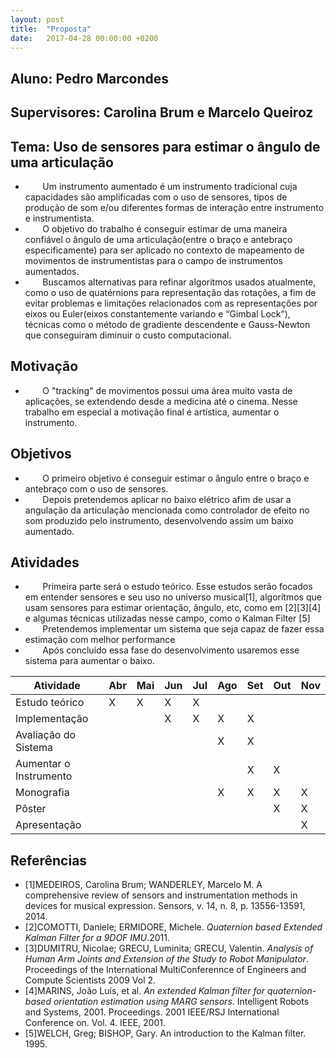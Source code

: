 ```yaml
---
layout: post
title:  "Proposta"
date:   2017-04-28 00:00:00 +0200
---
```


## Aluno: Pedro Marcondes
## Supervisores: Carolina Brum e Marcelo Queiroz
## Tema: Uso de sensores para estimar o ângulo de uma articulação
 * &nbsp;&nbsp;&nbsp;&nbsp;&nbsp;&nbsp; Um instrumento aumentado é um instrumento tradicional cuja capacidades são amplificadas com o uso de sensores, tipos de produção de som e/ou diferentes formas de interação entre instrumento e instrumentista.
 * &nbsp;&nbsp;&nbsp;&nbsp;&nbsp;&nbsp; O objetivo do trabalho é conseguir estimar de uma maneira confiável o ângulo de uma articulação(entre o braço e antebraço especificamente)  para ser aplicado no contexto de mapeamento de movimentos de instrumentistas para o campo de instrumentos aumentados.
 * &nbsp;&nbsp;&nbsp;&nbsp;&nbsp;&nbsp; Buscamos alternativas para refinar algoritmos usados atualmente, como o uso de quatérnions para representação das rotações, a fim de evitar problemas e limitações relacionados com as representações por eixos ou Euler(eixos constantemente variando e “Gimbal Lock”), técnicas como o método de gradiente descendente e Gauss-Newton que conseguiram diminuir o custo computacional.

## Motivação
 * &nbsp;&nbsp;&nbsp;&nbsp;&nbsp;&nbsp; O "tracking" de movimentos possui uma área muito vasta de aplicações, se extendendo desde a medicina até o cinema. Nesse trabalho em especial a motivação final é artística, aumentar o instrumento.

## Objetivos
 * &nbsp;&nbsp;&nbsp;&nbsp;&nbsp;&nbsp; O primeiro objetivo é conseguir estimar o ângulo entre o braço e antebraço com o uso de sensores.
 * &nbsp;&nbsp;&nbsp;&nbsp;&nbsp;&nbsp; Depois pretendemos aplicar no baixo elétrico afim de usar a angulação da articulação mencionada como controlador de efeito no som produzido pelo instrumento, desenvolvendo assim um baixo aumentado.

## Atividades
 * &nbsp;&nbsp;&nbsp;&nbsp;&nbsp;&nbsp; Primeira parte será o estudo teórico. Esse estudos serão focados em entender sensores e seu uso no universo musical[1], algorítmos que usam sensores para estimar orientação, ângulo, etc, como em [2][3][4] e algumas técnicas utilizadas nesse campo, como o Kalman Filter [5]
 * &nbsp;&nbsp;&nbsp;&nbsp;&nbsp;&nbsp; Pretendemos implementar um sistema que seja capaz de fazer essa estimação com melhor performance
 * &nbsp;&nbsp;&nbsp;&nbsp;&nbsp;&nbsp; Após concluído essa fase do desenvolvimento usaremos esse sistema para aumentar o baixo.

| Atividade              	| Abr 	| Mai 	| Jun 	| Jul 	| Ago 	| Set 	| Out 	| Nov 	|
|---------------------------|-------|-------|-------|-------|-------|-------|-------|-------|
| Estudo teórico         	|  X  	|  X  	|  X  	|  X  	|     	|     	|     	|     	|
| Implementação          	|     	|     	|  X  	|  X  	|  X  	|  X  	|     	|     	|
| Avaliação do Sistema   	|     	|     	|     	|     	|  X  	|  X  	|     	|     	|
| Aumentar o Instrumento 	|     	|     	|     	|     	|     	|  X  	|  X  	|     	|
| Monografia             	|     	|     	|     	|     	|  X  	|  X  	|  X  	|  X  	|
| Pôster                 	|     	|     	|     	|     	|     	|     	|  X  	|  X  	|
| Apresentação           	|     	|     	|     	|     	|     	|     	|     	|  X  	|

## Referências
* [1]MEDEIROS, Carolina Brum; WANDERLEY, Marcelo M. A comprehensive review of sensors and instrumentation methods in devices for musical expression. Sensors, v. 14, n. 8, p. 13556-13591, 2014.
* [2]COMOTTI, Daniele; ERMIDORE, Michele. _Quaternion based Extended Kalman Filter for a 9DOF IMU_.2011.
* [3]DUMITRU, Nicolae; GRECU, Luminita; GRECU, Valentin. _Analysis of Human Arm Joints and Extension of the Study to Robot Manipulator_. Proceedings of the International MultiConferennce of Engineers and Compute Scientists 2009 Vol 2.
* [4]MARINS, João Luís, et al. _An extended Kalman filter for quaternion-based orientation estimation using MARG sensors_. Intelligent Robots and Systems, 2001. Proceedings. 2001 IEEE/RSJ International Conference on. Vol. 4. IEEE, 2001.
* [5]WELCH, Greg; BISHOP, Gary. An introduction to the Kalman filter. 1995.

